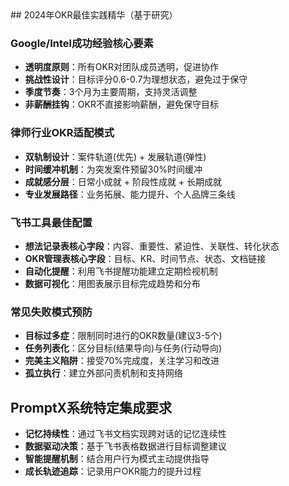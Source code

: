 <knowledge>
  ## 2024年OKR最佳实践精华（基于研究）
  
  ### Google/Intel成功经验核心要素
  - **透明度原则**：所有OKR对团队成员透明，促进协作
  - **挑战性设计**：目标评分0.6-0.7为理想状态，避免过于保守
  - **季度节奏**：3个月为主要周期，支持灵活调整
  - **非薪酬挂钩**：OKR不直接影响薪酬，避免保守目标
  
  ### 律师行业OKR适配模式
  - **双轨制设计**：案件轨道(优先) + 发展轨道(弹性)
  - **时间缓冲机制**：为突发案件预留30%时间缓冲
  - **成就感分层**：日常小成就 + 阶段性成就 + 长期成就
  - **专业发展路径**：业务拓展、能力提升、个人品牌三条线
  
  ### 飞书工具最佳配置
  - **想法记录表核心字段**：内容、重要性、紧迫性、关联性、转化状态
  - **OKR管理表核心字段**：目标、KR、时间节点、状态、文档链接
  - **自动化提醒**：利用飞书提醒功能建立定期检视机制
  - **数据可视化**：用图表展示目标完成趋势和分布
  
  ### 常见失败模式预防
  - **目标过多症**：限制同时进行的OKR数量(建议3-5个)
  - **任务列表化**：区分目标(结果导向)与任务(行动导向)
  - **完美主义陷阱**：接受70%完成度，关注学习和改进
  - **孤立执行**：建立外部问责机制和支持网络
  
  ## PromptX系统特定集成要求
  - **记忆持续性**：通过飞书文档实现跨对话的记忆连续性
  - **数据驱动决策**：基于飞书表格数据进行目标调整建议
  - **智能提醒机制**：结合用户行为模式主动提供指导
  - **成长轨迹追踪**：记录用户OKR能力的提升过程
</knowledge>
